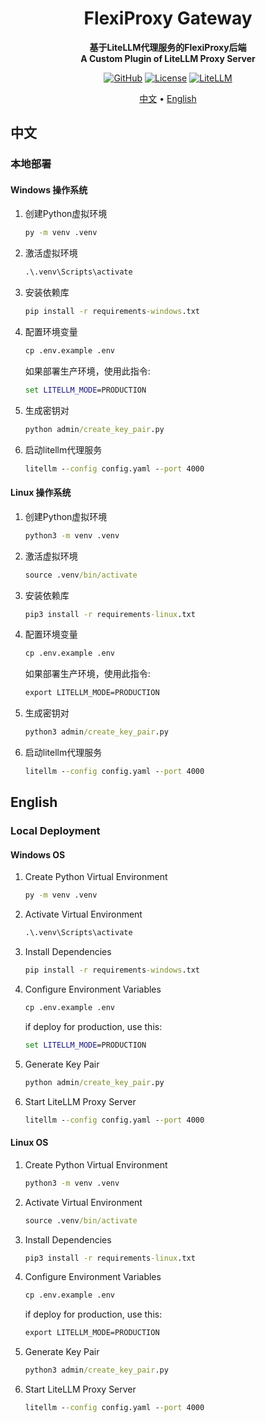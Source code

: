 <h1 align="center">FlexiProxy Gateway</h1>
<p align="center">
  <strong>基于LiteLLM代理服务的FlexiProxy后端</strong>
  <br/>
  <strong>A Custom Plugin of LiteLLM Proxy Server</strong>
</p>

<div align="center">

[![GitHub](https://img.shields.io/badge/FlexiProxy-0.7.0-blue?logo=github)](https://github.com/SanChai20/Flexi-Proxy)
[![License](https://img.shields.io/badge/License-MIT-green.svg)](LICENSE.md)
[![LiteLLM](https://img.shields.io/badge/LiteLLM-Docs-orange?logo=litellm)](https://docs.litellm.ai/docs/simple_proxy)

</div>

<p align="center">
  <a href="#-中文">中文</a> •
  <a href="#-english">English</a>
</p>





## 中文

### 本地部署

#### **Windows 操作系统**

1. 创建Python虚拟环境

    ```cmd
    py -m venv .venv
    ```

2. 激活虚拟环境
   
   ```cmd
   .\.venv\Scripts\activate
   ```

3. 安装依赖库

    ```cmd
    pip install -r requirements-windows.txt
    ```

4. 配置环境变量

    ```cmd
    cp .env.example .env
    ```

    如果部署生产环境，使用此指令:
    ```cmd
    set LITELLM_MODE=PRODUCTION
    ```

5. 生成密钥对

    ```cmd
    python admin/create_key_pair.py
    ```


6. 启动litellm代理服务

    ```cmd
    litellm --config config.yaml --port 4000 
    ```


#### **Linux 操作系统**

1. 创建Python虚拟环境

    ```cmd
    python3 -m venv .venv
    ```

2. 激活虚拟环境
   
   ```cmd
   source .venv/bin/activate
   ```

3. 安装依赖库

    ```cmd
    pip3 install -r requirements-linux.txt
    ```

4. 配置环境变量

    ```cmd
    cp .env.example .env
    ```

    如果部署生产环境，使用此指令:
    ```cmd
    export LITELLM_MODE=PRODUCTION
    ```

5. 生成密钥对

    ```cmd
    python3 admin/create_key_pair.py
    ```


6. 启动litellm代理服务

    ```cmd
    litellm --config config.yaml --port 4000
    ```




## English

### Local Deployment


#### **Windows OS**


1. Create Python Virtual Environment

    ```cmd
    py -m venv .venv
    ```

2. Activate Virtual Environment
   
   ```cmd
   .\.venv\Scripts\activate
   ```

3. Install Dependencies

    ```cmd
    pip install -r requirements-windows.txt
    ```

4. Configure Environment Variables

    ```cmd
    cp .env.example .env
    ```

    if deploy for production, use this:
    ```cmd
    set LITELLM_MODE=PRODUCTION
    ```

5. Generate Key Pair

    ```cmd
    python admin/create_key_pair.py
    ```

6. Start LiteLLM Proxy Server

    ```cmd
    litellm --config config.yaml --port 4000 
    ```



#### **Linux OS**


1. Create Python Virtual Environment

    ```cmd
    python3 -m venv .venv
    ```

2. Activate Virtual Environment
   
   ```cmd
   source .venv/bin/activate
   ```

3. Install Dependencies

    ```cmd
    pip3 install -r requirements-linux.txt
    ```

4. Configure Environment Variables

    ```cmd
    cp .env.example .env
    ```

    if deploy for production, use this:
    ```cmd
    export LITELLM_MODE=PRODUCTION
    ```

5. Generate Key Pair

    ```cmd
    python3 admin/create_key_pair.py
    ```

6. Start LiteLLM Proxy Server

    ```cmd
    litellm --config config.yaml --port 4000
    ```